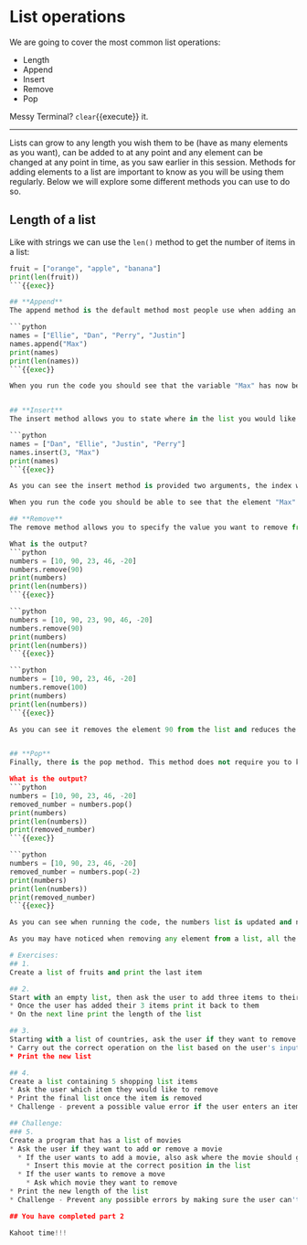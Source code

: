 # List operations
We are going to cover the most common list operations:
 * Length
 * Append
 * Insert
 * Remove
 * Pop

Messy Terminal? `clear`{{execute}} it.
<hr>

Lists can grow to any length you wish them to be (have as many elements as you want), can be added to at any point and any element can be changed at any point in time, as you saw earlier in this session. Methods for adding elements to a list are important to know as you will be using them regularly. Below we will explore some different methods you can use to do so.
## **Length of a list**
Like with strings we can use the `len()` method to get the number of items in a list:
```python
fruit = ["orange", "apple", "banana"]
print(len(fruit))
```{{exec}}

## **Append**
The append method is the default method most people use when adding an element to a list. It is simple and easy to understand and quite efficient, as it just adds the element to the end of the list and increases the lists length by one, as shown below:

```python
names = ["Ellie", "Dan", "Perry", "Justin"]
names.append("Max")
print(names)
print(len(names))
```{{exec}}

When you run the code you should see that the variable "Max" has now been added to the end of the list and the list length is now 5.


## **Insert**
The insert method allows you to state where in the list you would like the new element to be placed, by providing the method with an index. For this example the names list has already been sorted and we assume that the program knows the name "Max" fits between "Justin" and "Perry" in alphabetical order:

```python
names = ["Dan", "Ellie", "Justin", "Perry"]
names.insert(3, "Max")
print(names)
```{{exec}}

As you can see the insert method is provided two arguments, the index which it has to insert the element before and the element it is inserting.

When you run the code you should be able to see that the element "Max" has been inserted in the list between "Justin" and "Perry" as expected. This method also increases the length of the list just as the previous did, since we are adding another element.

## **Remove**
The remove method allows you to specify the value you want to remove from the list rather than using the index of the variable. Below is an exmample of us removing a number from the same list using the remove() method:

What is the output?
```python
numbers = [10, 90, 23, 46, -20]
numbers.remove(90)
print(numbers)
print(len(numbers))
```{{exec}}

```python
numbers = [10, 90, 23, 90, 46, -20]
numbers.remove(90)
print(numbers)
print(len(numbers))
```{{exec}}

```python
numbers = [10, 90, 23, 46, -20]
numbers.remove(100)
print(numbers)
print(len(numbers))
```{{exec}}

As you can see it removes the element 90 from the list and reduces the length of the list by one. An issue with this method is if there are multiple instances of 90, what will happen? Try and run some code with two 90s in the list and see.


## **Pop**
Finally, there is the pop method. This method does not require you to know the index of the element either (though the method does allow you to pass in an element's index if you wish to remove a specific element). By default, this method removes (pops) the last element in the list and reduces the list length by one. However it also returns the removed element so that you can then use that element elsewhere if you wish, without losing it. Below is an example of the pop method being used:

What is the output?
```python
numbers = [10, 90, 23, 46, -20]
removed_number = numbers.pop()
print(numbers)
print(len(numbers))
print(removed_number)
```{{exec}}

```python
numbers = [10, 90, 23, 46, -20]
removed_number = numbers.pop(-2)
print(numbers)
print(len(numbers))
print(removed_number)
```{{exec}}

As you can see when running the code, the numbers list is updated and no longer has the -20 element, the length is also down to 4 now. However, the removed number variable contains the -20 variable rather than it just being lost.

As you may have noticed when removing any element from a list, all the other elements that come after that element in the list change position, therefore have different indexes. This is important as it means you could accidentally delete the wrong element if you try and delete elements concurrently (one after the other), or you may end up retrieving the wrong element as its index may have changed. This is something that you should always keep in mind and adjust your code to. The same issue can occur when you add elements to a list via insertion, since all the elements after the inserted element will have a different index.

# Exercises:
## 1.
Create a list of fruits and print the last item

## 2.
Start with an empty list, then ask the user to add three items to their shopping list
* Once the user has added their 3 items print it back to them
* On the next line print the length of the list

## 3.
Starting with a list of countries, ask the user if they want to remove the first item or last item of the list
* Carry out the correct operation on the list based on the user's input
* Print the new list

## 4.
Create a list containing 5 shopping list items
* Ask the user which item they would like to remove
* Print the final list once the item is removed
* Challenge - prevent a possible value error if the user enters an item that is not in the list using if statements.

## Challenge:
### 5.
Create a program that has a list of movies
* Ask the user if they want to add or remove a movie
  * If the user wants to add a movie, also ask where the movie should go in the list.
    * Insert this movie at the correct position in the list
  * If the user wants to remove a move
    * Ask which movie they want to remove
* Print the new length of the list
* Challenge - Prevent any possible errors by making sure the user can't insert the movie into an invalid position and that the user can't remove a movie that doesn't exist

## You have completed part 2

Kahoot time!!!